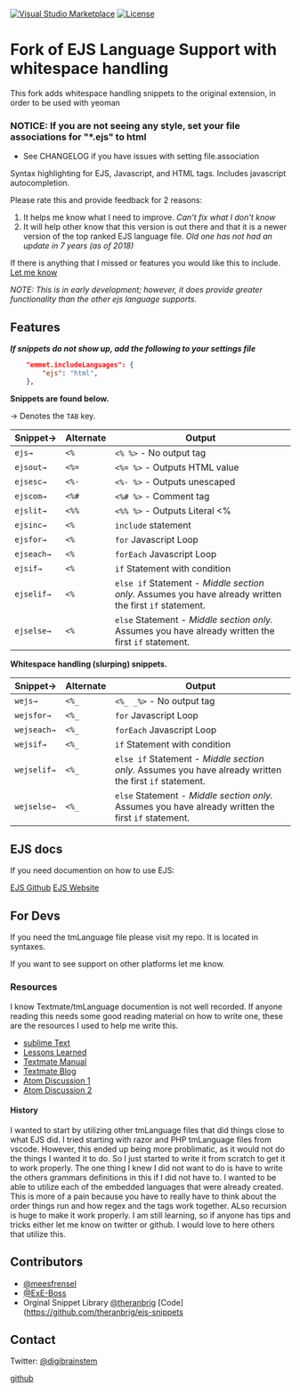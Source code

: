 [![Visual&nbsp;Studio Marketplace](https://img.shields.io/visual-studio-marketplace/v/DigitalBrainstem.javascript-ejs-support.svg?label=Visual%20Studio%20Marketplace)](https://marketplace.visualstudio.com/items?itemName=DigitalBrainstem.javascript-ejs-support)
[![License](https://img.shields.io/github/license/Digitalbrainstem/ejs-grammar.svg)](https://github.com/Digitalbrainstem/ejs-grammar/blob/master/LICENSE)

# Fork of EJS Language Support with whitespace handling #

This fork adds whitespace handling snippets to the original extension, in order to be used with yeoman


### NOTICE: If you are not seeing any style, set your file associations for "*.ejs" to html ###

- See CHANGELOG if you have issues with setting file.association

Syntax highlighting for EJS, Javascript, and HTML tags. Includes javascript autocompletion.

Please rate this and provide feedback for 2 reasons:

1. It helps me know what I need to improve. *Can't fix what I don't know*
2. It will help other know that this version is out there and that it is a newer version of the top ranked EJS language file. *Old one has not had an update in 7 years (as of 2018)*

If there is anything that I missed or features you would like this to include. [Let me know](https://github.com/Digitalbrainstem/ejs-grammar/issues)

*NOTE: This is in early development; however, it does provide greater functionality than the other ejs language supports.*

## Features

***If snippets do not show up, add the following to your settings file***

```json
    "emmet.includeLanguages": {
        "ejs": "html",
    },
```

**Snippets are found below.**

→ Denotes the `TAB` key.

| Snippet→   | Alternate  | Output                                                                                                  |
| ---------- | --------   | ------------------------------------------------------------------------------------------------------- |
| `ejs→`     | `<%`       | `<% %>` - No output tag                                                                                 |
| `ejsout→`  | `<%=`      | `<%= %>` - Outputs HTML value                                                                           |
| `ejsesc→`  | `<%-`      | `<%- %>` - Outputs unescaped                                                                            |
| `ejscom→`  | `<%#`      | `<%# %>` - Comment tag                                                                                  |
| `ejslit→`  | `<%%`      | `<%% %>` - Outputs Literal <%                                                                           |
| `ejsinc→`  | `<%`       | `include` statement                                                                                       |
| `ejsfor→`  | `<%`       | `for` Javascript Loop                                                                                             |
| `ejseach→` | `<%`       | `forEach` Javascript Loop                                                                                     |
| `ejsif→`   | `<%`       | `if` Statement with condition                                                                                     |
| `ejselif→` | `<%`       | `else if` Statement - *Middle section only.* Assumes you have already written the first `if` statement. |
| `ejselse→` | `<%`       | `else` Statement - *Middle section only.* Assumes you have already written the first `if` statement.    |

**Whitespace handling (slurping) snippets.**

| Snippet→   | Alternate  | Output                                                                                                  |
| ---------- | --------   | ------------------------------------------------------------------------------------------------------- |
| `wejs→`     | `<%_`       | `<%_ _%>` - No output tag                                                                                 |
| `wejsfor→`  | `<%_`       | `for` Javascript Loop                                                                                             |
| `wejseach→` | `<%_`       | `forEach` Javascript Loop                                                                                     |
| `wejsif→`   | `<%_`       | `if` Statement with condition                                                                                     |
| `wejselif→` | `<%_`       | `else if` Statement - *Middle section only.* Assumes you have already written the first `if` statement. |
| `wejselse→` | `<%_`       | `else` Statement - *Middle section only.* Assumes you have already written the first `if` statement.    |

## EJS docs ##

If you need documention on how to use EJS:

[EJS Github](https://github.com/mde/ejs)
[EJS Website](https://ejs.co/)

## For Devs ##

If you need the tmLanguage file please visit my repo. It is located in syntaxes.

If you want to see support on other platforms let me know.

### Resources ###

I know Textmate/tmLanguage documention is not well recorded. If anyone reading this needs some good reading material on how to write one, these are the resources I used to help me write this.

+ [sublime Text](https://www.sublimetext.com/docs/3/scope_naming.html)
+ [Lessons Learned](https://www.apeth.com/nonblog/stories/textmatebundle.html)
+ [Textmate Manual](https://macromates.com/manual/en/language_grammars#language_grammars)
+ [Textmate Blog](https://blog.macromates.com/2005/language-grammars/)
+ [Atom Discussion 1](https://discuss.atom.io/t/first-steps-to-build-a-language-highlight/12047/5)
+ [Atom Discussion 2](https://discuss.atom.io/t/syntax-theme-nested-elements-recursivity-for-pattern/36536/5)

#### History ####

I wanted to start by utilizing other tmLanguage files that did things close to what EJS did. I tried starting with razor and PHP tmLanguage files from vscode. However, this ended up being more problimatic, as it would not do the things I wanted it to do. So I just started to write it from scratch to get it to work properly. The one thing I knew I did not want to do is have to write the others grammars definitions in this if I did not have to. I wanted to be able to utilize each of the embedded languages that were already created. This is more of a pain because you have to really have to think about the order things run and how regex and the tags work together. ALso recursion is huge to make it work properly. I am still learning, so if anyone has tips and tricks either let me know on twitter or github. I would love to here others that utilize this.

## Contributors ##

+ [@meesfrensel](https://github.com/meesfrensel)
+ [@ExE-Boss](https://github.com/ExE-Boss)
+ Orginal Snippet Library [@theranbrig](https://github.com/theranbrig) [Code](https://github.com/theranbrig/ejs-snippets

## Contact ##

Twitter: [@digibrainstem](https://twitter.com/digibrainstem)

[github](https://github.com/DigitalBrainstem/ejs-grammar)
